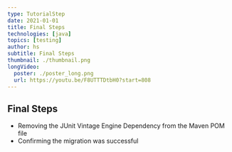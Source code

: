 ```yaml
---
type: TutorialStep
date: 2021-01-01
title: Final Steps
technologies: [java]
topics: [testing]
author: hs
subtitle: Final Steps
thumbnail: ./thumbnail.png
longVideo:
  poster: ./poster_long.png
  url: https://youtu.be/F8UTTTDtbH0?start=808
---
```


## Final Steps
- Removing the JUnit Vintage Engine Dependency from the Maven POM file
- Confirming the migration was successful